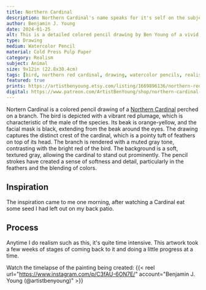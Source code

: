 ```yaml
---
title: Northern Cardinal
description: Northern Cardinal's name speaks for it's self on the subject of this watercolor pencil drawing. A brightly colored bird I am fond of.
author: Benjamin J. Young
date: 2024-01-25
alt: This is a detailed colored pencil drawing by Ben Young of a vivid red cardinal perched on a snowy branch.
type: Drawing
medium: Watercolor Pencil
material: Cold Press Pulp Paper
category: Realism
subject: Animal
size: 9x12in (22.8x30.4cm)
tags: [bird, northern red cardinal, drawing, watercolor pencils, realism, animal art]
featured: true
prints: https://artistbenyoung.etsy.com/listing/1669896136/northern-red-cardinal-bird-drawing-with
digital: https://www.patreon.com/ArtistBenYoung/shop/northern-cardinal-139662
---
```


Nortern Cardinal is a colored pencil drawing of a [Northern Cardinal](https://www.allaboutbirds.org/guide/Northern_Cardinal/overview) perched on a branch. The bird is depicted with a vibrant red plumage, which is characteristic of the male of the species. Its beak is orange-yellow, and the facial mask is black, extending from the beak around the eyes. The drawing captures the distinct crest of the cardinal, which is a pointy tuft of feathers on top of its head. The branch is rendered with a muted gray tone, contrasting with the bright red of the bird. The background is a soft, textured gray, allowing the cardinal to stand out prominently. The pencil strokes have created a sense of softness and detail, particularly in the feathers and the blending of colors.

## Inspiration ##

The inspiration came to me one morning, after watching a Cardinal eat some seed I had left out on my back patio.

## Process ##

Anytime I do realism such as this, it's quite time intensive. This artwork took a few weeks of stages of coming back to it and doing a little progress at a time.

Watch the timelapse of the painting being created:
{{< reel url="https://www.instagram.com/p/C3fAU-6ON7E/" account="Benjamin J. Young (@artistbenyoung)" >}}